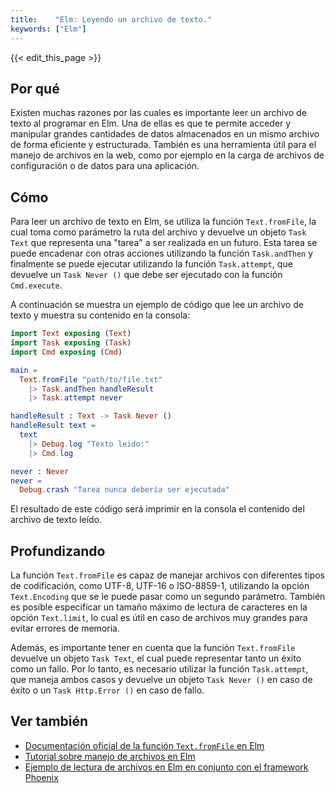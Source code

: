 ```yaml
---
title:    "Elm: Leyendo un archivo de texto."
keywords: ["Elm"]
---
```


{{< edit_this_page >}}

## Por qué 

Existen muchas razones por las cuales es importante leer un archivo de texto al programar en Elm. Una de ellas es que te permite acceder y manipular grandes cantidades de datos almacenados en un mismo archivo de forma eficiente y estructurada. También es una herramienta útil para el manejo de archivos en la web, como por ejemplo en la carga de archivos de configuración o de datos para una aplicación.

## Cómo 

Para leer un archivo de texto en Elm, se utiliza la función `Text.fromFile`, la cual toma como parámetro la ruta del archivo y devuelve un objeto `Task Text` que representa una "tarea" a ser realizada en un futuro. Esta tarea se puede encadenar con otras acciones utilizando la función `Task.andThen` y finalmente se puede ejecutar utilizando la función `Task.attempt`, que devuelve un `Task Never ()` que debe ser ejecutado con la función `Cmd.execute`.

A continuación se muestra un ejemplo de código que lee un archivo de texto y muestra su contenido en la consola:

```Elm
import Text exposing (Text)
import Task exposing (Task)
import Cmd exposing (Cmd)

main =
  Text.fromFile "path/to/file.txt"
    |> Task.andThen handleResult
    |> Task.attempt never

handleResult : Text -> Task Never ()
handleResult text =
  text
    |> Debug.log "Texto leido:"
    |> Cmd.log

never : Never
never =
  Debug.crash "Tarea nunca debería ser ejecutada"
```

El resultado de este código será imprimir en la consola el contenido del archivo de texto leído.

## Profundizando 

La función `Text.fromFile` es capaz de manejar archivos con diferentes tipos de codificación, como UTF-8, UTF-16 o ISO-8859-1, utilizando la opción `Text.Encoding` que se le puede pasar como un segundo parámetro. También es posible especificar un tamaño máximo de lectura de caracteres en la opción `Text.limit`, lo cual es útil en caso de archivos muy grandes para evitar errores de memoria.

Además, es importante tener en cuenta que la función `Text.fromFile` devuelve un objeto `Task Text`, el cual puede representar tanto un éxito como un fallo. Por lo tanto, es necesario utilizar la función `Task.attempt`, que maneja ambos casos y devuelve un objeto `Task Never ()` en caso de éxito o un `Task Http.Error ()` en caso de fallo.

## Ver también 

- [Documentación oficial de la función `Text.fromFile` en Elm](https://package.elm-lang.org/packages/elm/core/latest/Text#fromFile)
- [Tutorial sobre manejo de archivos en Elm](https://elmprogramming.com/file-reading-and-writing.html)
- [Ejemplo de lectura de archivos en Elm en conjunto con el framework Phoenix](https://medium.com/@drupalmujica/reading-files-in-elm-from-your-phoenix-framework-546870980a5b)